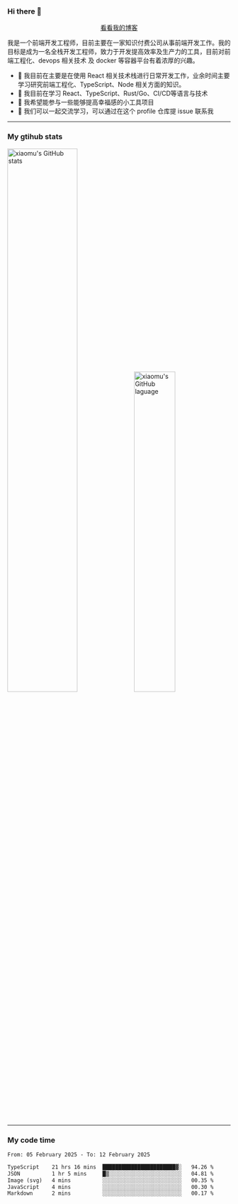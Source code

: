 ### Hi there 👋

<p align="center">
  <a href="https://blog.realjacket.fun">看看我的博客</a>
</p>

我是一个前端开发工程师，目前主要在一家知识付费公司从事前端开发工作。我的目标是成为一名全栈开发工程师，致力于开发提高效率及生产力的工具，目前对前端工程化、devops 相关技术 及 docker 等容器平台有着浓厚的兴趣。

- 🔭 我目前在主要是在使用 React 相关技术栈进行日常开发工作，业余时间主要学习研究前端工程化、TypeScript、Node 相关方面的知识。
- 🌱 我目前在学习 React、TypeScript、Rust/Go、CI/CD等语言与技术
- 👯 我希望能参与一些能够提高幸福感的小工具项目
- 💬 我们可以一起交流学习，可以通过在这个 profile 仓库提 issue 联系我

***

### My gtihub stats

<a><img src="https://github-readme-stats-git-masterrstaa-rickstaa.vercel.app/api?username=real-jacket&&show_icons=true" title="xiaomu's GitHub stats" alt="xiaomu's GitHub stats" style="width:56%;"/></a>
<a><img src="https://github-readme-stats-git-masterrstaa-rickstaa.vercel.app/api/top-langs/?username=real-jacket&layout=compact" title="xiaomu's GitHub laguage" alt="xiaomu's GitHub laguage" style="width:43%;"/><a/>

***

### My code time

<!--START_SECTION:waka-->

```txt
From: 05 February 2025 - To: 12 February 2025

TypeScript    21 hrs 16 mins  ███████████████████████▓░   94.26 %
JSON          1 hr 5 mins     █▒░░░░░░░░░░░░░░░░░░░░░░░   04.81 %
Image (svg)   4 mins          ░░░░░░░░░░░░░░░░░░░░░░░░░   00.35 %
JavaScript    4 mins          ░░░░░░░░░░░░░░░░░░░░░░░░░   00.30 %
Markdown      2 mins          ░░░░░░░░░░░░░░░░░░░░░░░░░   00.17 %
```

<!--END_SECTION:waka-->
